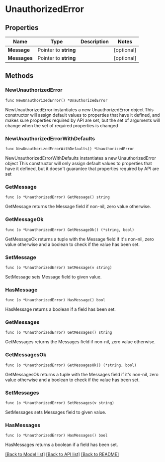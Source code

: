 # UnauthorizedError

## Properties

Name | Type | Description | Notes
------------ | ------------- | ------------- | -------------
**Message** | Pointer to **string** |  | [optional] 
**Messages** | Pointer to **string** |  | [optional] 

## Methods

### NewUnauthorizedError

`func NewUnauthorizedError() *UnauthorizedError`

NewUnauthorizedError instantiates a new UnauthorizedError object
This constructor will assign default values to properties that have it defined,
and makes sure properties required by API are set, but the set of arguments
will change when the set of required properties is changed

### NewUnauthorizedErrorWithDefaults

`func NewUnauthorizedErrorWithDefaults() *UnauthorizedError`

NewUnauthorizedErrorWithDefaults instantiates a new UnauthorizedError object
This constructor will only assign default values to properties that have it defined,
but it doesn't guarantee that properties required by API are set

### GetMessage

`func (o *UnauthorizedError) GetMessage() string`

GetMessage returns the Message field if non-nil, zero value otherwise.

### GetMessageOk

`func (o *UnauthorizedError) GetMessageOk() (*string, bool)`

GetMessageOk returns a tuple with the Message field if it's non-nil, zero value otherwise
and a boolean to check if the value has been set.

### SetMessage

`func (o *UnauthorizedError) SetMessage(v string)`

SetMessage sets Message field to given value.

### HasMessage

`func (o *UnauthorizedError) HasMessage() bool`

HasMessage returns a boolean if a field has been set.

### GetMessages

`func (o *UnauthorizedError) GetMessages() string`

GetMessages returns the Messages field if non-nil, zero value otherwise.

### GetMessagesOk

`func (o *UnauthorizedError) GetMessagesOk() (*string, bool)`

GetMessagesOk returns a tuple with the Messages field if it's non-nil, zero value otherwise
and a boolean to check if the value has been set.

### SetMessages

`func (o *UnauthorizedError) SetMessages(v string)`

SetMessages sets Messages field to given value.

### HasMessages

`func (o *UnauthorizedError) HasMessages() bool`

HasMessages returns a boolean if a field has been set.


[[Back to Model list]](../README.md#documentation-for-models) [[Back to API list]](../README.md#documentation-for-api-endpoints) [[Back to README]](../README.md)


